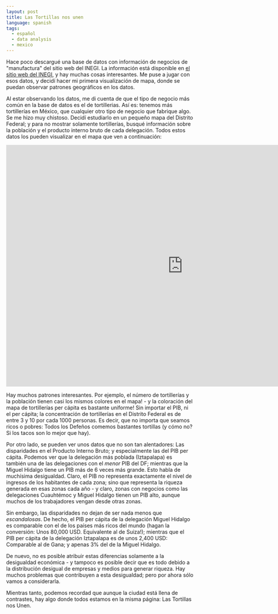 ```yaml
---
layout: post
title: Las Tortillas nos unen
language: spanish
tags:
  - español
  - data analysis
  - mexico
---
```


Hace poco descargué una base de datos con información de negocios de "manufactura" del sitio web del INEGI. 
La información está disponible en [el sitio web del INEGI](http://www3.inegi.org.mx/sistemas/descarga/), y hay
muchas cosas interesantes. Me puse a jugar con esos datos, y decidí hacer mi primera visualización de mapa, donde
se puedan observar patrones geográficos en los datos.

Al estar observando los datos, me di cuenta de que el tipo de negocio más común en la base de datos es el de 
tortillerias. Así es: tenemos más tortillerías en México, que cualquier otro tipo de negocio que fabrique algo. 
Se me hizo muy chistoso. Decidí estudiarlo en un pequeño mapa del Distrito Federal; y para no mostrar solamente 
tortillerías, busqué información sobre la población y el producto interno bruto de cada delegación. Todos
estos datos los pueden visualizar en el mapa que ven a continuación:

<iframe src="http://pabloem.github.io/inegi/df_d3_es.html" width="950" height="650" frameborder="0" scrolling="no"></iframe>

Hay muchos patrones interesantes. Por ejemplo, el número de tortillerías y la población tienen casi los mismos
colores en el mapa! - y la coloración del mapa de tortillerías per cápita es bastante uniforme! Sin importar el
PIB, ni el per cápita; la concentración de tortillerías en el Distrito Federal es de entre 3 y 10 por cada 1000 
personas. Es decir, que no importa que seamos ricos o pobres: Todos los Defeños comemos bastantes tortillas
(y cómo no? Si los tacos son lo mejor que hay).

Por otro lado, se pueden ver unos datos que no son tan alentadores: Las disparidades en el Producto Interno Bruto;
y especialmente las del PIB per cápita. Podemos ver que la delegación más poblada (Iztapalapa) es también 
una de las delegaciones con el *menor* PIB del DF; mientras que la Miguel Hidalgo tiene un PIB más de 6 veces
más grande. Esto habla de muchísima desigualdad. Claro, el PIB no representa exactamente el nivel de ingresos 
de los habitantes de cada zona; sino que representa la riqueza generada en esas zonas cada año - y claro,
zonas con negocios como las delegaciones Cuauhtémoc y Miguel Hidalgo tienen un PIB alto, aunque muchos de 
los trabajadores vengan desde otras zonas. 

Sin embargo, las disparidades no dejan de ser nada menos que *escandalosas*. De hecho, el PIB per cápita de la 
delegación Miguel Hidalgo es comparable con el de los países más ricos del mundo (hagan la conversión: Unos 
80,000 USD. Equivalente al de Suiza!); mientras que el PIB per cápita de la delegación Iztapalapa es de unos 
2,400 USD: Comparable al de Gana; y apenas 3% del de la Miguel Hidalgo.

De nuevo, no es posible atribuir estas diferencias solamente a la desigualdad económica - y tampoco es posible
decir que es todo debido a la distribución desigual de empresas y medios para generar riqueza. Hay muchos 
problemas que contribuyen a esta desigualdad; pero por ahora sólo vamos a considerarla.

Mientras tanto, podemos recordad que aunque la ciudad está llena de contrastes, hay algo donde todos estamos
en la misma página: Las Tortillas nos Unen.
